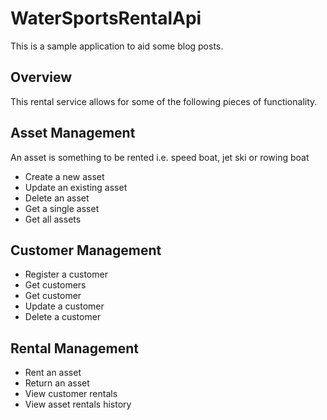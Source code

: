 # WaterSportsRentalApi
This is a sample application to aid some blog posts.

## Overview

This rental service allows for some of the following pieces of functionality.

## Asset Management

An asset is something to be rented i.e. speed boat, jet ski or rowing boat

* Create a new asset
* Update an existing asset
* Delete an asset
* Get a single asset
* Get all assets

## Customer Management

* Register a customer
* Get customers
* Get customer
* Update a customer
* Delete a customer

## Rental Management

* Rent an asset
* Return an asset
* View customer rentals
* View asset rentals history
